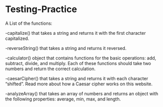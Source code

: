 # Testing-Practice
A List of the functions:

-capitalize() that takes a string and returns it with the first character capitalized.

-reverseString() that takes a string and returns it reversed.

-calculator() object that contains functions for the basic operations: add, subtract, divide, and multiply. Each of these functions should take two numbers and return the correct calculation.

-caesarCipher() that takes a string and returns it with each character “shifted”. Read more about how a Caesar cipher works on this website.

-analyzeArray() that takes an array of numbers and returns an object with the following properties: average, min, max, and length.
